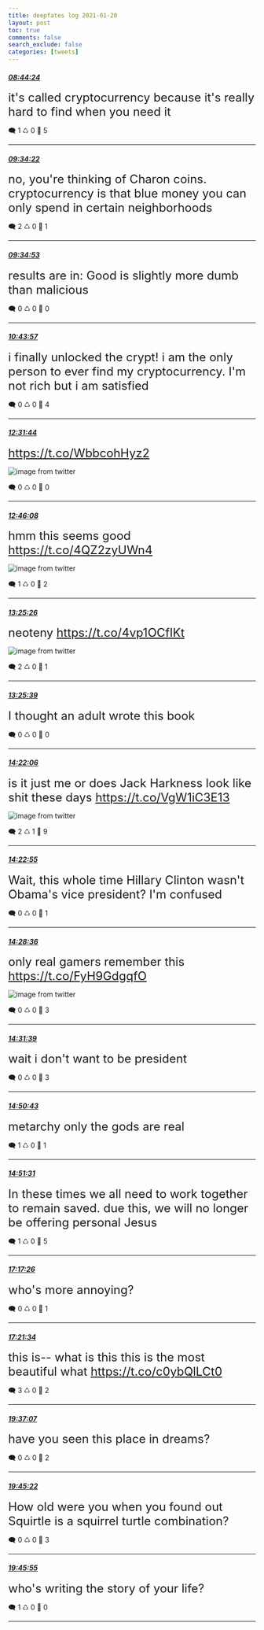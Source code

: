 ```yaml
---
title: deepfates log 2021-01-20
layout: post
toc: true
comments: false
search_exclude: false
categories: [tweets]
---
```



#### <a href = "https://twitter.com/deepfates/status/1351918509362614273">*08:44:24*</a>

<font size="5">it's called cryptocurrency because it's really hard to find when you need it</font>



🗨️ 1 ♺ 0 🤍  5   

---
    
#### <a href = "https://twitter.com/deepfates/status/1351931083881807872">*09:34:22*</a>

<font size="5">no, you're thinking of Charon coins. cryptocurrency is that blue money you can only spend in certain neighborhoods</font>



🗨️ 2 ♺ 0 🤍  1   

---
    
#### <a href = "https://twitter.com/deepfates/status/1351931212596563972">*09:34:53*</a>

<font size="5">results are in: Good is slightly more dumb than malicious</font>



🗨️ 0 ♺ 0 🤍  0   

---
    
#### <a href = "https://twitter.com/deepfates/status/1351948593905635331">*10:43:57*</a>

<font size="5">i finally unlocked the crypt! i am the only person to ever find my cryptocurrency. I'm not rich but i am satisfied</font>



🗨️ 0 ♺ 0 🤍  4   

---
    
#### <a href = "https://twitter.com/deepfates/status/1351975719123894272">*12:31:44*</a>

<font size="5"> https://t.co/WbbcohHyz2</font>

![image from twitter](/images/from_twitter/EsMuwHYU0AA7Ezs.jpg)


🗨️ 0 ♺ 0 🤍  0   

---
    
#### <a href = "https://twitter.com/deepfates/status/1351979341287092224">*12:46:08*</a>

<font size="5">hmm this seems good  https://t.co/4QZ2zyUWn4</font>

![image from twitter](/images/from_twitter/EsMyCt6VgAAoMPz.jpg)


🗨️ 1 ♺ 0 🤍  2   

---
    
#### <a href = "https://twitter.com/deepfates/status/1351989234333147141">*13:25:26*</a>

<font size="5">neoteny  https://t.co/4vp1OCfIKt</font>

![image from twitter](/images/from_twitter/EsM7CebVkAE3VX7.jpg)


🗨️ 2 ♺ 0 🤍  1   

---
    
#### <a href = "https://twitter.com/deepfates/status/1351989287269482496">*13:25:39*</a>

<font size="5">I thought an adult wrote this book</font>



🗨️ 0 ♺ 0 🤍  0   

---
    
#### <a href = "https://twitter.com/deepfates/status/1352003493955977216">*14:22:06*</a>

<font size="5">is it just me or does Jack Harkness look like shit these days  https://t.co/VgW1iC3E13</font>

![image from twitter](/images/from_twitter/EsNIArlUcAIpdVA.jpg)


🗨️ 2 ♺ 1 🤍  9   

---
    
#### <a href = "https://twitter.com/deepfates/status/1352003700684800000">*14:22:55*</a>

<font size="5">Wait, this whole time Hillary Clinton wasn't Obama's vice president? I'm confused</font>



🗨️ 0 ♺ 0 🤍  1   

---
    
#### <a href = "https://twitter.com/deepfates/status/1352005127259865088">*14:28:36*</a>

<font size="5">only real gamers remember this  https://t.co/FyH9GdgqfO</font>

![image from twitter](/images/from_twitter/EsNJfvIUwAAupt0.jpg)


🗨️ 0 ♺ 0 🤍  3   

---
    
#### <a href = "https://twitter.com/deepfates/status/1352005896990121985">*14:31:39*</a>

<font size="5">wait i don't want to be president</font>



🗨️ 0 ♺ 0 🤍  3   

---
    
#### <a href = "https://twitter.com/deepfates/status/1352010695211012096">*14:50:43*</a>

<font size="5">metarchy  only the gods are real</font>



🗨️ 1 ♺ 0 🤍  1   

---
    
#### <a href = "https://twitter.com/deepfates/status/1352010894549553153">*14:51:31*</a>

<font size="5">In these times we all need to work together to remain saved.   due this, we will no longer be offering personal Jesus</font>



🗨️ 1 ♺ 0 🤍  5   

---
    
#### <a href = "https://twitter.com/deepfates/status/1352047615660081157">*17:17:26*</a>

<font size="5">who's more annoying?</font>



🗨️ 0 ♺ 0 🤍  1   

---
    
#### <a href = "https://twitter.com/deepfates/status/1352048658036867073">*17:21:34*</a>

<font size="5">this is-- what is this  this is the most beautiful  what  https://t.co/c0ybQlLCt0</font>



🗨️ 3 ♺ 0 🤍  2   

---
    
#### <a href = "https://twitter.com/deepfates/status/1352082771976458242">*19:37:07*</a>

<font size="5">have you seen this place in dreams?</font>



🗨️ 0 ♺ 0 🤍  2   

---
    
#### <a href = "https://twitter.com/deepfates/status/1352084848123420673">*19:45:22*</a>

<font size="5">How old were you when you found out Squirtle is a squirrel turtle combination?</font>



🗨️ 0 ♺ 0 🤍  3   

---
    
#### <a href = "https://twitter.com/deepfates/status/1352084984861925378">*19:45:55*</a>

<font size="5">who's writing the story of your life?</font>



🗨️ 1 ♺ 0 🤍  0   

---
    
            


